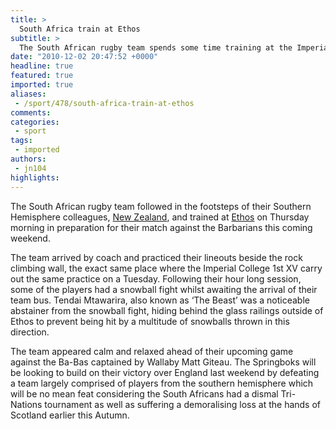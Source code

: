 ```yaml
---
title: >
  South Africa train at Ethos
subtitle: >
  The South African rugby team spends some time training at the Imperial gym
date: "2010-12-02 20:47:52 +0000"
headline: true
featured: true
imported: true
aliases:
 - /sport/478/south-africa-train-at-ethos
comments:
categories:
 - sport
tags:
 - imported
authors:
 - jn104
highlights:
---
```


The South African rugby team followed in the footsteps of their Southern Hemisphere colleagues, [New Zealand](http://www.felixonline.co.uk/?article=307), and trained at [Ethos](http://www3.imperial.ac.uk/sports/ethos) on Thursday morning in preparation for their match against the Barbarians this coming weekend.

The team arrived by coach and practiced their lineouts beside the rock climbing wall, the exact same place where the Imperial College 1st XV carry out the same practice on a Tuesday. Following their hour long session, some of the players had a snowball fight whilst awaiting the arrival of their team bus. Tendai Mtawarira, also known as ‘The Beast’ was a noticeable abstainer from the snowball fight, hiding behind the glass railings outside of Ethos to prevent being hit by a multitude of snowballs thrown in this direction.

The team appeared calm and relaxed ahead of their upcoming game against the Ba-Bas captained by Wallaby Matt Giteau. The Springboks will be looking to build on their victory over England last weekend by defeating a team largely comprised of players from the southern hemisphere which will be no mean feat considering the South Africans had a dismal Tri-Nations tournament as well as suffering a demoralising loss at the hands of Scotland earlier this Autumn.
